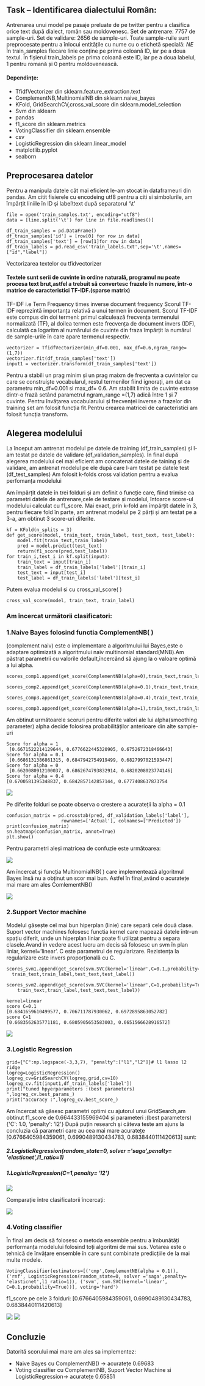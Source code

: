 ## Task – Identificarea dialectului Român:
Antrenarea unui model pe pasaje preluate de pe twitter pentru a clasifica orice text după dialect, român sau moldovenesc. Set de antrenare: 7757 de sample-uri. Set de validare: 2656 de sample-uri. Toate sample-ruile sunt preprocesate pentru a înlocui entitățile cu nume cu o etichetă specială: $NE$
În train_samples fiecare linie conține pe prima coloană ID, iar pe a doua textul. În fișierul train_labels pe prima coloană este ID, iar pe a doua labelul, 1 pentru romană și 0 pentru moldovenească.

#### Dependințe:
* TfidfVectorizer din sklearn.feature_extraction.text
* ComplementNB,MultinomialNB din sklearn.naive_bayes
* KFold, GridSearchCV,cross_val_score din sklearn.model_selection
* Svm din sklearn
* pandas
* f1_score din sklearn.metrics 
* VotingClassifier din sklearn.ensemble
* csv
* LogisticRegression din sklearn.linear_model
* matplotlib.pyplot
* seaborn
## Preprocesarea datelor
Pentru a manipula datele cât mai eficient le-am stocat in dataframeuri din pandas. 
Am citit fisierele cu encodeing utf8 pentru a citi si simbolurile, am împărțit liniile în ID și label\text după separatorul ‘\t’
```
file = open('train_samples.txt', encoding="utf8")
data = [line.split('\t') for line in file.readlines()]

df_train_samples = pd.DataFrame()
df_train_samples['id'] = [row[0] for row in data]
df_train_samples['text'] = [row[1]for row in data]
df_train_labels = pd.read_csv('train_labels.txt',sep='\t',names=["id","label"])
```

Vectorizarea textelor cu tfidvectorizer
#### Textele sunt serii de cuvinte în ordine naturală, programul nu poate procesa text brut,astfel a trebuit să convertesc frazele în numere, într-o matrice de caracteristici TF-IDF.(sparse matrix)
TF-IDF i.e Term Frequency times inverse document frequency
Scorul TF-IDF reprezintă importanța relativă a unui termen în document. Scorul TF-IDF este compus din doi termeni: primul calculează frecvența termenului normalizată (TF), al doilea termen este frecvența de document invers (IDF), calculată ca logaritm al numărului de cuvinte din fraza împărțit la numărul de sample-urile în care apare termenul respectiv.
```
vectorizer = TfidfVectorizer(min_df=0.001, max_df=0.6,ngram_range=(1,7))
vectorizer.fit(df_train_samples['text'])
input1 = vectorizer.transform(df_train_samples['text'])
```
Pentru a stabili un prag minim și un prag maixm de frecventa a cuvintelor cu care se construiște vocabularul, restul termenilor fiind ignorați, am dat ca parametru min_df=0.001 si max_df= 0.6.
Am stabilit limita de cuvinte extrase dintr-o frază setând parametrul ngram_range =(1,7) adică între 1 și 7 cuvinte.
Pentru învățarea vocabularului și frecvenței inverse a frazelor din training set am folosit funcția fit.Pentru crearea matricei de caracteristici am folosit funcția transform.

## Alegerea modelului
La început am antrenat modelul pe datele de training (df_train_samples) și l-am testat pe datele de validare (df_validation_samples). În final după alegerea modelului cel mai eficient am concatenat datele de taining și de validare, am antrenat modelul pe ele după care l-am testat pe datele test (df_test_samples)
Am folosit k-folds cross validation pentru a evalua perfomanța modelului

Am împărțit datele în trei folduri și am definit o funcție care, fiind trimise ca parametri datele de antrenare,cele de testare și modelul, întoarce score-ul modelului calculat cu f1_score. Mai exact, prin k-fold am împărțit datele în 3, pentru fiecare fold în parte, am antrenat modelul pe 2 părți și am testat pe a 3-a, am obtinut 3 score-uri diferite.
```
kf = KFold(n_splits = 3)
def get_score(model, train_text, train_label, test_text, test_label):
    model.fit(train_text,train_label)
    pred = model.predict(test_text)
    return(f1_score(pred,test_label))
for train_i,test_i in kf.split(input):
    train_text = input[train_i]
    train_label = df_train_labels['label'][train_i]
    test_text = input[test_i]
    test_label = df_train_labels['label'][test_i]
```
Putem evalua modelul si cu cross_val_score( )
```
cross_val_score(model, train_text, train_label)
```
### Am încercat următorii clasificatori:
### 1.Naive Bayes folosind functia ComplementNB( )
(complement naiv) este o implementare a algoritmului lui Bayes,este o adaptare optimizată a algoritmului naiv multinomial standard(MNB).Am păstrat parametrii cu valorile default,încercând să ajung la o valoare optimă a lui  alpha.
```
scores_comp1.append(get_score(ComplementNB(alpha=0),train_text,train_label,test_text,test_label))

scores_comp2.append(get_score(ComplementNB(alpha=0.1),train_text,train_label,test_text,test_label))

scores_comp3.append(get_score(ComplementNB(alpha=0.4),train_text,train_label,test_text,test_label))

scores_comp3.append(get_score(ComplementNB(alpha=1),train_text,train_label,test_text,test_label))
```

Am obtinut următoarele scoruri pentru diferite valori ale lui alpha(smoothing parameter) alpha decide folosirea probabilităților anterioare din alte sample-uri
```
Score for alpha = 1
 [0.6671522214129644, 0.6776622445320905, 0.6752672318466643]
Score for alpha = 0.1
 [0.6686131386861315, 0.6847942754919499, 0.6827997021593447]
Score for alpha = 0   
 [0.6620080912100037, 0.6862674793832914, 0.6820208023774146]
Score for alpha = 0.4  
[0.6700581395348837, 0.6842857142857144, 0.6777408637873754
```
![](images/Figure_1.png)

Pe diferite folduri se poate observa o crestere a acurateții la alpha = 0.1
```
confusion_matrix = pd.crosstab(pred, df_validation_labels['label'],
                    rownames=['Actual'], colnames=['Predicted'])
print(confusion_matrix)
sn.heatmap(confusion_matrix, annot=True)
plt.show()
```
Pentru parametri aleși matricea de confuzie este următoarea:

![](images/conf01.png)

Am încercat și funcția MultinomialNB( ) care implementează algoritmul Bayes însă nu a obținut un scor mai bun. Astfel în final,având o acuratețe mai mare am ales ComlementNB()

![](images/CompvsMultin.png)

### 2.Support Vector machine 
Modelul găsește cel mai bun hiperplan (linie) care separă cele două clase. Suport vector machines folosesc functia kernel care mapează datele într-un spațiu diferit, unde un hiperplan liniar poate fi utilizat pentru a separa clasele.Avand in vedere acest lucru am decis să folosesc un svm în plan liniar, kernel=’linear’. C este parametrul de regularizare. Rezistența la regularizare este invers proporțională cu C.
```
scores_svm1.append(get_score(svm.SVC(kernel='linear',C=0.1,probability=True),
  train_text,train_label,test_text,test_label))

scores_svm2.append(get_score(svm.SVC(kernel='linear',C=1,probability=True),
    train_text,train_label,test_text,test_label))
```
```
kernel=linear
score C=0.1
[0.6841659610499577, 0.706711787930062, 0.6972895863052782]
score C=1
[0.6683562635771181, 0.6805905653583003, 0.6651566628916572]
```
![](images/svm.png)

### 3.Logistic Regression
```
grid={"C":np.logspace(-3,3,7), "penalty":["l1","l2"]}# l1 lasso l2 ridge
logreg=LogisticRegression()
logreg_cv=GridSearchCV(logreg,grid,cv=10)
logreg_cv.fit(input1,df_train_labels['label'])
print("tuned hpyerparameters :(best parameters) ",logreg_cv.best_params_)
print("accuracy :",logreg_cv.best_score_)
```
Am încercat să găsesc parametri optimi cu ajutorul unui GridSearch,am obtinut f1_score de 0.664433155969404 și parameteri :(best parameters)  {'C': 1.0, 'penalty': 'l2'}
După puțin research și câteva teste am ajuns la concluzia că parametri care au cea mai mare acuratețe [0.6766405984359061, 0.6990489130434783, 0.6838440111420613] sunt:
##### 2.LogisticRegression(random_state=0, solver ='saga',penalty= 'elasticnet',l1_ratio=1)
##### 1.LogisticRegression(C=1,penalty= 'l2')

![](images/LRG.png)

Comparație între clasificatorii încercați:

![](images/comparison.png)

### 4.Voting classifier
În final am decis să folosesc o metoda ensemble pentru a îmbunătăți performanța modelului folosind toți algoritmi de mai sus. Votarea este o tehnică de învățare ensemble în care sunt combinate predicțiile de la mai multe modele.
```
VotingClassifier(estimators=[('cmp',ComplementNB(alpha = 0.1)), ('rnf', LogisticRegression(random_state=0, solver ='saga',penalty= 'elasticnet',l1_ratio=1)), ('svm', svm.SVC(kernel='linear', C=0.1,probability=True))], voting='hard')
```
f1_score pe cele 3 folduri:
[0.6766405984359061, 0.6990489130434783, 0.6838440111420613] 

![](images/voting.png)
![](images/voting1.png)

      

## Concluzie
Datorită scorului mai mare am ales sa implementez:
* Naive Bayes cu ComplementNB() -> acuratețe 0.69683
* Voting classifier cu ComplementNB, Suport Vector Machine si LogisticRegression-> acuratețe 0.65851



